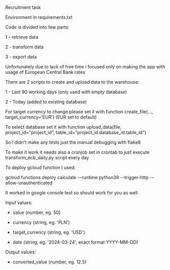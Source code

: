 Recruitment task

Environment in requirements.txt


Code is divided into few parts:

1 - retrieve data

2 - transform data

3 - export data


Unfortunately due to lack of free time i focused only on making the app with usage of European Central Bank rates


There are 2 scripts to create and upload data to the warehouse:

1 - Last 90 working days (only used with empty database)

2 - Today (added to existing database)

For target currency to change please set it with function create_file(..., target_currency='EUR') (EUR set to default)

To select database set it with function upload_data(file, project_id="project_id", table_id="project_id.database_id.table_id")


So I didn't make any tests just the manual debugging with flake8


To make it work it needs also a cronjob set in crontab to just execute transform_ecb_daily.py script every day


To deploy gcloud function I used:

gcloud functions deploy calculate --runtime python38 --trigger-http --allow-unauthenticated

It worked in google console test so should work for you as well


Input values:

- value (number, eg. 50)

- currency (string, eg. 'PLN')

- target_currency (string, eg. 'USD')

- date (string, eg. '2024-03-24', exact format YYYY-MM-DD)


Output values:

- converted_value (number, eg. 12.5)
